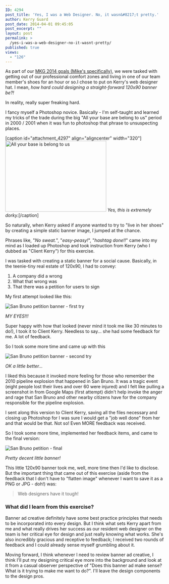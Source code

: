 ```yaml
---
ID: 4294
post_title: 'Yes, I was a Web Designer. No, it wasn&#8217;t pretty.'
author: Kerry Guard
post_date: 2014-04-01 09:45:05
post_excerpt: ""
layout: post
permalink: >
  /yes-i-was-a-web-designer-no-it-wasnt-pretty/
published: true
views:
  - "126"
---
```

<p>As part of our <a href="http://mkgmediagroup.com/the-most-awesome-and-official-2014-goals-of-mkg-media-group/" target="_blank">MKG 2014 goals (Mike's specifically)</a>, we were tasked with getting out of our professional comfort zones and living in one of our team member's shoes for an hour or so.</p?

<p>I chose to put on Kerry's web designer hat. I mean, <em>how hard could designing a straight-forward 120x90 banner be?!</em></p><!--more-->

<p>In reality, really super freaking hard.</p>

<p>I fancy myself a Photoshop novice. Basically - I'm self-taught and learned my tricks of the trade during the big "All your base are belong to us" period in 2000 / 2001 when it was fun to photoshop that phrase to unsuspecting places.</p>

[caption id="attachment_4297" align="aligncenter" width="320"]<a href="http://mkgmediagroup.com/wp-content/uploads/2014/03/allyourbase.gif"><img src="http://mkgmediagroup.com/wp-content/uploads/2014/03/allyourbase.gif" alt="All your base is belong to us" width="320" height="224" class="size-full wp-image-4297" /></a> <em>Yes, this is extremely dorky.</em>[/caption]

<p>So naturally, when Kerry asked if anyone wanted to try to "live in her shoes" by creating a simple static banner image, I jumped at the chance.</p>

<p>Phrases like, "<em>No sweat.</em>", "<em>easy-peasy!</em>", "<em>hashtag done!!</em>" came into my mind as I loaded up Photoshop and took instruction from Kerry (who I dubbed as "Client Kerry") for this exercise.</p>

<p>I was tasked with creating a static banner for a social cause. Basically, in the teenie-tiny real estate of 120x90, I had to convey:</p>
<ol>
<li>A company did a wrong</li>
<li>What that wrong was</li>
<li>That there was a petition for users to sign</li>
</ol>

<p>My first attempt looked like this:</p>
<img class="banner" src="http://mkgmediagroup.com/wp-content/uploads/2014/03/sanbruno.png" alt="San Bruno petition banner - first try" />
<p><em>MY EYES!!!</em></p>

<p>Super happy with how that looked (never mind it took me like 30 minutes to do!), I took it to Client Kerry. Needless to say... she had some feedback for me. A lot of feedback.</p>

<p>So I took some more time and came up with this</p>
<img class="banner" src="http://mkgmediagroup.com/wp-content/uploads/2014/03/sanbrunoc2.png" alt="San Bruno petition banner - second try" />
<p><em>OK a little better...</em></p>

<p>I liked this because it invoked more feeling for those who remember the 2010 pipeline explosion that happened in San Bruno. It was a tragic event (eight people lost their lives and over 60 were injured) and I felt like pulling a screenshot in from Google Maps (first attempt) didn't help invoke the anger and rage that San Bruno and other nearby citizens have for the company responsible for the pipeline explosion.</p>

<p>I sent along this version to Client Kerry, saving all the files necessary and closing up Photoshop for I was sure I would get a "job well done" from her and that would be that. Not so! Even MORE feedback was received.</p>

<p>So I took some more time, implemented her feedback items, and came to the final version:</p>
<img class="banner" src="http://mkgmediagroup.com/wp-content/uploads/2014/03/sanbruno.jpg" alt="San Bruno petition - final"/> 
<p><em>Pretty decent little banner!</em></p>

<p>This little 120x90 banner took me, well, more time then I'd like to disclose. But the important thing that came out of this exercise (aside from the feedback that I don't have to "flatten image" whenever I want to save it as a PNG or JPG - doh!) was:</p>

<blockquote>Web designers have it tough!</blockquote>

<h3>What did I learn from this exercise?</h3>

<p>Banner ad creative definitely have some best practice principles that needs to be incorporated into every design. But I think what sets Kerry apart from me and what really drives her success as our resident web designer on the team is her critical eye for design and just really knowing what works. She's also incredibly gracious and receptive to feedback; I received two rounds of feedback and I could already sense myself grumbling about it.</p>

<p>Moving forward, I think whenever I need to review banner ad creative, I think I'll put my designing critical eye more into the background and look at it from a casual observer perspective of "Does this banner ad make sense? What is it trying to make me want to do?". I'll leave the design components to the design pros.</p>